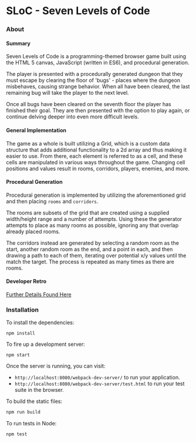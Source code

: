 # SLoC - Seven Levels of Code

### About

#### Summary
Seven Levels of Code is a programming-themed browser game built using the HTML 5 canvas, JavaScript (written in ES6), and procedural generation.

The player is presented with a procedurally generated dungeon that they must escape by clearing the floor of 'bugs' - places where the dungeon misbehaves, causing strange behavior. When all have been cleared, the last remaining bug will take the player to the next level.

Once all bugs have been cleared on the seventh floor the player has finished their goal. They are then presented with the option to play again, or continue delving deeper into even more difficult levels.

#### General Implementation

The game as a whole is built utilizing a Grid, which is a custom data structure that adds additional functionality to a 2d array and thus making it easier to use. From there, each element is referred to as a cell, and these cells are manipulated in various ways throughout the game. Changing cell positions and values result in rooms, corridors, players, enemies, and more.

#### Procedural Generation

Procedural generation is implemented by utilizing the aforementioned grid and then placing `rooms` and `corridors`.

The rooms are subsets of the grid that are created using a supplied width/height range and a number of attempts. Using these the generator attempts to place as many rooms as possible, ignoring any that overlap already placed rooms.

The corridors instead are generated by selecting a random room as the start, another random room as the end, and a point in each, and then drawing a path to each of them, iterating over potential x/y values until the match the target. The process is repeated as many times as there are rooms.


#### Developer Retro
[Further Details Found Here](https://gist.github.com/ExCaelum/eabe59a3cacf1742e4afeb401ea9d87e)


### Installation

To install the dependencies:

```
npm install
```

To fire up a development server:

```
npm start
```

Once the server is running, you can visit:

* `http://localhost:8080/webpack-dev-server/` to run your application.
* `http://localhost:8080/webpack-dev-server/test.html` to run your test suite in the browser.

To build the static files:

```js
npm run build
```


To run tests in Node:

```js
npm test
```
